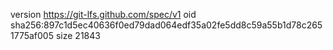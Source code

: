 version https://git-lfs.github.com/spec/v1
oid sha256:897c1d5ec40636f0ed79dad064edf35a02fe5dd8c59a55b1d78c2651775af005
size 21843
